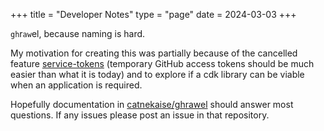 +++
title = "Developer Notes"
type = "page"
date = 2024-03-03
+++

`gh`r`aw`el, because naming is hard.

My motivation for creating this was partially because of the cancelled feature [service-tokens](https://github.com/github/roadmap/issues/350) (temporary GitHub access tokens should be much easier than what it is today) and to explore if a cdk library can be viable when an application is required.

Hopefully documentation in [catnekaise/ghrawel](https://github.com/catnekaise/ghrawel) should answer most questions. If any issues please post an issue in that repository.

